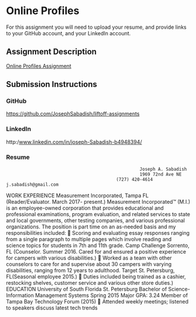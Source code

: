 # Online Profiles
For this assignment you will need to upload your resume, and provide links to your GitHub account, and your LinkedIn account.

## Assignment Description
[Online Profiles Assignment](https://education.launchcode.org/liftoff/assignments/online-profiles/)

## Submission Instructions

### GitHub
https://github.com/JosephSabadish/liftoff-assignments

### LinkedIn
http:/www.linkedin.com/in/joseph-Sabadish-b4948394/ 

### Resume
                                                       Joseph A. Sabadish
                                                       1969 72nd Ave NE
                                              (727) 420-4614  j.sabadish@gmail.com                                              
WORK EXPERIENCE 
Measurement Incorporated, Tampa FL (Reader/Evaluator. March 2017- present.) Measurement Incorporated™ (M.I.) is an employee-owned corporation that provides educational and professional examinations, program evaluation, and related services to state and local governments, other testing companies, and various professional organizations. The position is part time on an as-needed basis and my responsibilities included:   Scoring and evaluating essay responses ranging from a single paragraph to multiple pages which involve reading and science topics for students in 7th and 11th grade. 
Camp Challenge Sorrento, FL (Counselor. Summer 2016. Cared for and ensured a positive experience for campers with various disabilities.)
 Worked as a team with other counselors to care for and supervise about 30 campers with varying disabilities, ranging from 12 years to adulthood.
Target St. Petersburg, FL(Seasonal employee 2015.)
 Duties included being trained as a cashier, restocking shelves, customer service and various other store duties.)
EDUCATION
University of South Florida St. Petersburg                           Bachelor of Science- Information Management Systems Spring 2015 Major GPA: 3.24 Member of Tampa Bay Technology Forum (2015) 
 Attended weekly meetings; listened to speakers discuss latest tech trends


